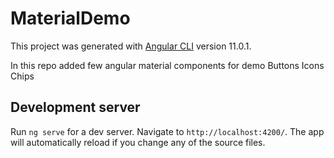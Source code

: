 # MaterialDemo

This project was generated with [Angular CLI](https://github.com/angular/angular-cli) version 11.0.1.

In this repo added few angular material components for demo
Buttons
Icons
Chips

## Development server

Run `ng serve` for a dev server. Navigate to `http://localhost:4200/`. The app will automatically reload if you change any of the source files.

